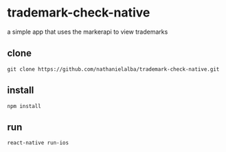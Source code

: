 # trademark-check-native

 a simple app that uses the markerapi to view trademarks

## clone
  
    git clone https://github.com/nathanielalba/trademark-check-native.git
 
## install
  
    npm install

## run
  
    react-native run-ios
  
  
